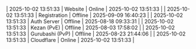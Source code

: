 | 2025-10-02 13:51:33 | Website | Online | 2025-10-02 13:51:33 |
| 2025-10-02 13:51:33 | Registration | Offline | 2025-09-09 16:40:23 |
| 2025-10-02 13:51:33 | Auth Server | Offline | 2025-08-18 09:33:31 |
| 2025-10-02 13:51:33 | Kezan (PvE) | Offline | 2025-08-03 17:58:02 |
| 2025-10-02 13:51:33 | Gurubashi (PvP) | Offline | 2025-08-23 21:44:06 |
| 2025-10-02 13:51:33 | Cloudflare | Online | 2025-10-02 13:51:33 |
